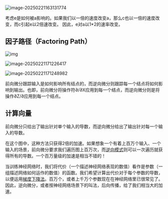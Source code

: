 ![image-20250221163131774](C:\Users\AmTo2\AppData\Roaming\Typora\typora-user-images\image-20250221163131774.png)

考虑e是如何被a影响的。如果我们以一倍的速度改变a，那么c也以一倍的速度改变，而c引起e以2倍速改变。 因此，e对a以1*2的速率改变。



## 因子路径（Factoring Path）

![img](https://pic2.zhimg.com/7135381d92d390586db9a95f333d9855_1440w.png)

![image-20250221171226417](C:\Users\AmTo2\AppData\Roaming\Typora\typora-user-images\image-20250221171226417.png)

![image-20250221171248982](C:\Users\AmTo2\AppData\Roaming\Typora\typora-user-images\image-20250221171248982.png)

前向微分跟踪输入是如何影响所有结点的，而逆向微分则跟踪每一个结点将如何影响到输出。也即，前向微分将操作符∂/∂X应用到每一个结点，而逆向微分则是将操作∂Z/∂应用到每一个结点。

## 计算向量

前向微分只给出了输出针对单个输入的导数，而逆向微分给出了输出针对每一个输入的导数。



在这个图中，这种方法只获得2倍的加速。如果想象一个有着上百万个输入、一个输入的场景，前向微分要求我们遍历图上百万次，而[逆向模式](https://zhida.zhihu.com/search?content_id=829257&content_type=Article&match_order=1&q=逆向模式&zhida_source=entity)则可以一次遍历就获得所有的导数。一个百万量级的加速是相当不错的！

当训练神经网络时，我们将代价（一个描述神经网络表现的数值）看作是参数（一组描述网络如何运作的数值）的函数。我们希望计算出代价对于每个参数的导数，以便运用[梯度下降法](https://zhida.zhihu.com/search?content_id=829257&content_type=Article&match_order=1&q=梯度下降法&zhida_source=entity)。百万个，或者上千万个参数现在在神经网络里已很常见了。因此，逆向微分，或者按神经网络场景下的叫法，后向传播，给了我们相当大的加速。